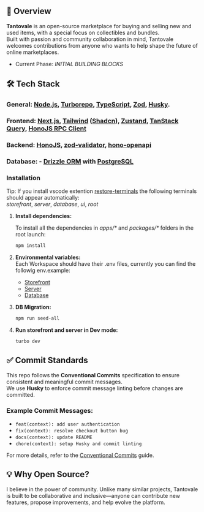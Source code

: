 ## 🚀 Overview

**Tantovale** is an open-source marketplace for buying and selling new and used items, with a special focus on collectibles and bundles.  
Built with passion and community collaboration in mind, Tantovale welcomes contributions from anyone who wants to help shape the future of online marketplaces.

- Current Phase: _INITIAL BUILDING BLOCKS_

## 🛠️ Tech Stack

### General: **[Node.js](https://nodejs.org/en)**, **[Turborepo](https://turbo.build/)**, **[TypeScript](https://www.typescriptlang.org/)**, **[Zod](https://zod.dev/)**, **[Husky](https://typicode.github.io/husky/)**.

### Frontend: **[Next.js](https://nextjs.org/)**, **[Tailwind](https://tailwindcss.com/) ([Shadcn](https://ui.shadcn.com/))**, **[Zustand](https://github.com/pmndrs/zustand)**, **[TanStack Query](https://tanstack.com/query/latest)**, **[HonoJS RPC Client](https://hono.dev/docs/guides/rpc)**

### Backend: **[HonoJS](https://hono.dev/)**, **[zod-validator](https://www.npmjs.com/package/@hono/zod-validator)**, **[hono-openapi](https://hono.dev/examples/hono-openapi)**

### Database: - **[Drizzle ORM](https://orm.drizzle.team/)** with **[PostgreSQL](https://www.postgresql.org/)**

### Installation

Tip: If you install vscode extention [restore-terminals](https://marketplace.visualstudio.com/items?itemName=EthanSK.restore-terminals) the following terminals should appear automatically:\
_storefront_, _server_, _database_, _ui_, _root_

1. **Install dependencies:**

   To install all the dependencies in _apps/\*_ and _packages/\*_ folders in the root launch:

   ```bash
   npm install
   ```

2. **Environmental variables:**\
   Each Workspace should have their .env files, currently you can find the followig env.example:

   - [Storefront](https://github.com/rown89/tantovale/blob/main/apps/storefront/env.example)
   - [Server](https://github.com/rown89/tantovale/blob/main/apps/server/env.example)
   - [Database](https://github.com/rown89/tantovale/blob/main/packages/database/env.example)

3. **DB Migration:**

   ```bash
   npm run seed-all
   ```

4. **Run storefront and server in Dev mode:**

   ```bash
   turbo dev
   ```

## ✅ Commit Standards

This repo follows the **Conventional Commits** specification to ensure consistent and meaningful commit messages.  
We use **Husky** to enforce commit message linting before changes are committed.

### Example Commit Messages:

- `feat(context): add user authentication`
- `fix(context): resolve checkout button bug`
- `docs(context): update README`
- `chore(context): setup Husky and commit linting`

For more details, refer to the [Conventional Commits](https://www.conventionalcommits.org/en/v1.0.0/) guide.

## 💡 Why Open Source?

I believe in the power of community. Unlike many similar projects, Tantovale is built to be collaborative and inclusive—anyone can contribute new features, propose improvements, and help evolve the platform.
